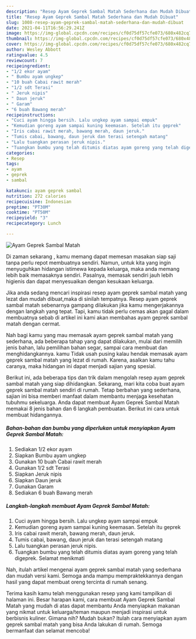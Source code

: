 ```yaml
---
description: "Resep Ayam Geprek Sambal Matah Sederhana dan Mudah Dibuat"
title: "Resep Ayam Geprek Sambal Matah Sederhana dan Mudah Dibuat"
slug: 1008-resep-ayam-geprek-sambal-matah-sederhana-dan-mudah-dibuat
date: 2021-04-11T16:56:29.241Z
image: https://img-global.cpcdn.com/recipes/cf0d75df57cfe073/680x482cq70/ayam-geprek-sambal-matah-foto-resep-utama.jpg
thumbnail: https://img-global.cpcdn.com/recipes/cf0d75df57cfe073/680x482cq70/ayam-geprek-sambal-matah-foto-resep-utama.jpg
cover: https://img-global.cpcdn.com/recipes/cf0d75df57cfe073/680x482cq70/ayam-geprek-sambal-matah-foto-resep-utama.jpg
author: Wesley Abbott
ratingvalue: 4.5
reviewcount: 7
recipeingredient:
- "1/2 ekor ayam"
- " Bumbu ayam ungkep"
- "10 buah Cabai rawit merah"
- "1/2 sdt Terasi"
- " Jeruk nipis"
- " Daun jeruk"
- " Garam"
- "6 buah Bawang merah"
recipeinstructions:
- "Cuci ayam hingga bersih. Lalu ungkep ayam sampai empuk"
- "Kemudian goreng ayam sampai kuning keemasan. Setelah itu geprek"
- "Iris cabai rawit merah, bawang merah, daun jeruk."
- "Tumis cabai, bawang, daun jeruk dan terasi setengah matang"
- "Lalu tuangkan perasan jeruk nipis."
- "Tuangkan bumbu yang telah ditumis diatas ayam goreng yang telah digeprek. Selamat menikmati"
categories:
- Resep
tags:
- ayam
- geprek
- sambal

katakunci: ayam geprek sambal 
nutrition: 272 calories
recipecuisine: Indonesian
preptime: "PT30M"
cooktime: "PT50M"
recipeyield: "3"
recipecategory: Lunch

---
```



![Ayam Geprek Sambal Matah](https://img-global.cpcdn.com/recipes/cf0d75df57cfe073/680x482cq70/ayam-geprek-sambal-matah-foto-resep-utama.jpg)

Di zaman  sekarang , kamu memang dapat memesan masakan siap saji tanpa perlu repot membuatnya sendiri. Namun, untuk kita yang ingin menyuguhkan hidangan istimewa kepada keluarga, maka anda memang lebih baik memasaknya sendiri. Pasalnya, memasak sendiri jauh lebih higienis dan dapat menyesuaikan dengan kesukaan keluarga.

Jika anda sedang mencari inspirasi resep ayam geprek sambal matah yang lezat dan mudah dibuat,maka di sinilah tempatnya. Resep ayam geprek sambal matah  sebenarnya gampang dilakukan jika kamu mengerjakannya dengan langkah yang tepat. Tapi, kamu tidak perlu cemas akan gagal dalam membuatnya 
sebab di artikel ini kami akan membahas ayam geprek sambal matah dengan cermat.  



Nah bagi kamu yang mau memasak ayam geprek sambal matah yang sederhana, ada beberapa tahap yang dapat dilakukan, mulai dari memilih jenis bahan, lalu pemilihan bahan segar, sampai cara membuat dan menghidangkannya. kamu Tidak usah pusing kalau hendak memasak ayam geprek sambal matah yang lezat di rumah. Karena, asalkan kamu  tahu caranya, maka hidangan ini dapat menjadi sajian yang spesial.

Berikut ini, ada beberapa tips dan trik dalam mengolah resep ayam geprek sambal matah yang siap dihidangkan. Sekarang, mari kita coba buat ayam geprek sambal matah sendiri di rumah. Tetap berbahan yang sederhana, sajian ini bisa memberi manfaat dalam membantu menjaga kesehatan tubuhmu sekeluarga. Anda dapat membuat Ayam Geprek Sambal Matah memakai 8 jenis bahan dan 6 langkah pembuatan. Berikut ini cara untuk membuat hidangannya.

<!--inarticleads1-->

##### Bahan-bahan dan bumbu yang diperlukan untuk menyiapkan Ayam Geprek Sambal Matah:

1. Sediakan 1/2 ekor ayam
1. Siapkan  Bumbu ayam ungkep
1. Gunakan 10 buah Cabai rawit merah
1. Gunakan 1/2 sdt Terasi
1. Siapkan  Jeruk nipis
1. Siapkan  Daun jeruk
1. Gunakan  Garam
1. Sediakan 6 buah Bawang merah




<!--inarticleads2-->

##### Langkah-langkah membuat Ayam Geprek Sambal Matah:

1. Cuci ayam hingga bersih. Lalu ungkep ayam sampai empuk
1. Kemudian goreng ayam sampai kuning keemasan. Setelah itu geprek
1. Iris cabai rawit merah, bawang merah, daun jeruk.
1. Tumis cabai, bawang, daun jeruk dan terasi setengah matang
1. Lalu tuangkan perasan jeruk nipis.
1. Tuangkan bumbu yang telah ditumis diatas ayam goreng yang telah digeprek. Selamat menikmati




Nah, itulah artikel mengenai  ayam geprek sambal matah  yang sederhana dan mudah versi kami. Semoga anda mampu mempraktekkannya dengan hasil yang dapat membuat oreng tercinta di rumah senang. 

Terima kasih kamu telah menggunakan resep yang kami tampilkan di halaman ini. Besar harapan kami, cara membuat  Ayam Geprek Sambal Matah yang mudah di atas dapat membantu Anda menyiapkan makanan yang nikmat untuk keluarga/teman maupun menjadi inspirasi untuk berbisnis kuliner. Gimana nih? Mudah bukan? Itulah cara menyiapkan ayam geprek sambal matah yang bisa Anda lakukan di rumah. Semoga bermanfaat dan selamat mencoba!

